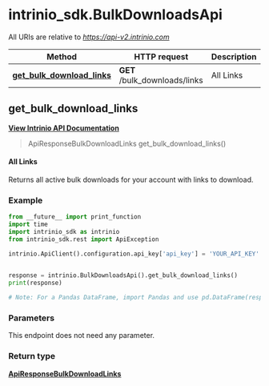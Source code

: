 # intrinio_sdk.BulkDownloadsApi

All URIs are relative to *https://api-v2.intrinio.com*

Method | HTTP request | Description
------------- | ------------- | -------------
[**get_bulk_download_links**](BulkDownloadsApi.md#get_bulk_download_links) | **GET** /bulk_downloads/links | All Links



[//]: # (START_OPERATION)

[//]: # (CLASS:BulkDownloadsApi)

[//]: # (METHOD:get_bulk_download_links)

[//]: # (RETURN_TYPE:ApiResponseBulkDownloadLinks)

[//]: # (RETURN_TYPE_KIND:object)

[//]: # (RETURN_TYPE_DOC:ApiResponseBulkDownloadLinks.md)

[//]: # (OPERATION:get_bulk_download_links_v2)

[//]: # (ENDPOINT:/bulk_downloads/links)

[//]: # (DOCUMENT_LINK:BulkDownloadsApi.md#get_bulk_download_links)

## **get_bulk_download_links**

[**View Intrinio API Documentation**](https://docs.intrinio.com/documentation/python/get_bulk_download_links_v2)

[//]: # (START_OVERVIEW)

> ApiResponseBulkDownloadLinks get_bulk_download_links()

#### All Links


Returns all active bulk downloads for your account with links to download.

[//]: # (END_OVERVIEW)

### Example
[//]: # (START_CODE_EXAMPLE)

```python
from __future__ import print_function
import time
import intrinio_sdk as intrinio
from intrinio_sdk.rest import ApiException

intrinio.ApiClient().configuration.api_key['api_key'] = 'YOUR_API_KEY'


response = intrinio.BulkDownloadsApi().get_bulk_download_links()
print(response)
    
# Note: For a Pandas DataFrame, import Pandas and use pd.DataFrame(response.property_name_dict) 
```
[//]: # (END_CODE_EXAMPLE)

[//]: # (START_DEFINITION)

### Parameters

[//]: # (START_PARAMETERS)

This endpoint does not need any parameter.
<br/>

[//]: # (END_PARAMETERS)

### Return type

[**ApiResponseBulkDownloadLinks**](ApiResponseBulkDownloadLinks.md)

[//]: # (END_OPERATION)

